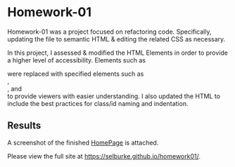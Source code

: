# Homework-01
Homework-01 was a project focused on refactoring code. Specifically, updating the file to semantic HTML & editing the related CSS as necessary.

In this project, I assessed & modified the HTML Elements in order to provide a higher level of accessibility. Elements such as <div> were replaced with specified elements such as <article>,<section>, and <aside> to provide viewers with easier understanding. I also updated the HTML to include the best practices for class/id naming and indentation.

## Results
A screenshot of the finished [HomePage](./assets/images/Homework01-SC.png) is attached.

Please view the full site at https://selburke.github.io/homework01/.


